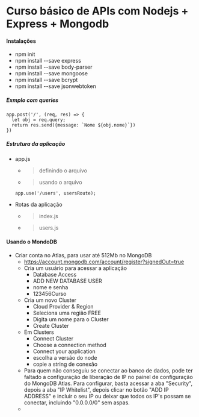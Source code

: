 # Curso básico de APIs com Nodejs + Express + Mongodb
#### Instalações
- npm init
- npm install --save express
- npm install --save body-parser
- npm install --save mongoose
- npm install --save bcrypt
- npm install --save jsonwebtoken

##### Exmplo com queries
```
app.post('/', (req, res) => {
  let obj = req.query;
  return res.send({message: `Nome ${obj.nome}`})
})
```
##### Estrutura da aplicação
- app.js
  - > definindo o arquivo
  - > usando o arquivo
  ```
  app.use('/users', usersRoute);
  ```
- Rotas da aplicação
  - > index.js
  - > users.js
#### Usando o MondoDB
- Criar conta no Atlas, para usar até 512Mb no MongoDB
  - https://account.mongodb.com/account/register?signedOut=true
  - Cria um usuário para acessar a aplicação
    - Database Access
    - ADD NEW DATABASE USER
    - nome e senha 
    - 123456Curso
  - Cria um novo Cluster
    - Cloud Provider & Region
    - Seleciona uma região FREE
    - Digita um nome para o Cluster
    - Create Cluster 
  - Em Clusters
    - Connect Cluster
    - Choose a connection method
    - Connect your application
    - escolha a versão do node
    - copie a string de conexão
  - Para quem não conseguiu se conectar ao banco de dados, pode ter faltado a configuração de liberação de IP no painel de configuração do MongoDB Atlas. Para configurar, basta acessar a aba "Security", depois a aba "IP Whitelist", depois clicar no botão "ADD IP ADDRESS" e incluir o seu IP ou deixar que todos os IP's possam se conectar, incluindo "0.0.0.0/0" sem aspas.
  -



  
